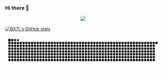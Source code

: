 ### Hi there 👋
<div align="center">
  <a href="https://github.com/BX7L">
  <img height="180em" src="https://github-readme-stats.vercel.app/api?username=BX7L&show_icons=true&theme=dracula&include_all_commits=true&count_private=true"/>
</div>

![BX7L's GitHub stats](https://github-readme-stats.vercel.app/api?username=BX7L&show_icons=true&theme=radical)


![Snake animation](https://github.com/BX7L/BX7L/blob/output/github-contribution-grid-snake.svg)
